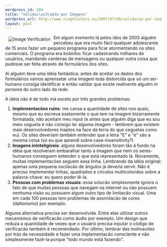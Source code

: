 ```yaml
--- 
wordpress_id: 284
title: "Validac\xC3\xA3o por Imagens"
wordpress_url: http://www.tiagoluchini.eu/2007/07/09/validacao-por-imagens/
layout: post
---
```

<a href="http://www.tiagoluchini.eu/wp-content/uploads/2007/07/verification.jpg" target="_blank" title="Image Verification"><img src="http://www.tiagoluchini.eu/wp-content/uploads/2007/07/verification.thumbnail.jpg" title="Image Verification" alt="Image Verification" align="left" hspace="10" vspace="5" /></a>Em algum momento lá pelos idos de 2003 alguém percebeu que era muito fácil qualquer adolescente de 15 anos fazer um pequeno programa para ficar atormentando os sites comerciais. O programa era bobinho: ficar cadastrando milhares de usuários, mandando centenas de mensagens ou qualquer outra coisa que pudesse ser feita através de formulários dos sites.

Aí alguém teve uma idéia fantástica: antes de aceitar os dados dos formulários vamos aprensetar uma imagem toda distorcida que só um ser-humano consiga identificar e então validar que existe realmente alguém <em>in persona </em>do outro lado da rede.

A idéia não é de todo má exceto por três grandes problemas:
<ol>
	<li><strong>Implementacões ruins</strong>: me cansa a quantidade de sites nos quais, mesmo que eu escreva exatamente o que tem na imagem  bizarramente formatada, não aceitam meu input (e antes que alguém diga que eu sou meio cegueta e não consigo ler alguma imagem - lembrem que existem mais desenvolvedores inaptos na face da terra do que ceguetas como eu). Os sites deveriam também entender que a letra "E" e "e" são a mesma coisa (só eu que aprendi sobre case-insensitivity?)</li>
	<li><strong>Imagens ininteligíveis</strong>: alguns desenvolvedores foram tão à fundo na idéia que resolveram embaralhar tanto a imagem que nem os seres-humanos conseguem entender o que está representado lá. Novamente, muitas implementacões seguem essa linha. Lembrando da idéia original: apenas uma pequena oscilacão de ângulos já deveria servir. Não é preciso implementar linhas, quadrados e círculos multicoloridos sobre a palavra-chave: eu quero poder lê-la.</li>
	<li><strong>Pessoas com problemas visuais:</strong> essa solucão simplesmente ignora o fato de que muitas pessoas que navegam na internet ou não possuem nenhuma visão ou possuem algum outro tipo de limitacão visual. Uma em cada 100 pessoas tem problemas de assimilacão de cores (daltonismo) por exemplo.</li>
</ol>
Alguma alternativa precisa ser desenvolvida. Entre elas utilizar outros mecanismos de verificacão como áudio por exemplo. Um design que reduza a quantidade de vezes que o usuário precisa inputar o código de verificacão também é recomendado. Por último, lembrar das motivacões por trás da necessidade e fazer uma implementacão consciente e não simplesmente fazê-la porque "todo mundo está fazendo".
